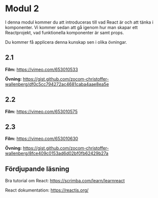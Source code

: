 # Modul 2

I denna modul kommer du att introduceras till vad React är och att tänka i komponenter. Vi kommer sedan att gå igenom hur man skapar ett Reactprojekt, vad funktionella komponenter är samt props.

Du kommer få applicera denna kunskap sen i olika övningar.

## 2.1

**Film:** https://vimeo.com/653010533

**Övning:** https://gist.github.com/zocom-christoffer-wallenberg/df0c5cc794272ac4681caba4aae8ea5e

## 2.2

**Film:** https://vimeo.com/653010575

## 2.3

**Film:** https://vimeo.com/653010630

**Övning:** https://gist.github.com/zocom-christoffer-wallenberg/8fce409c0153ad6d02bf0fb62429b27a

## Fördjupande läsning

Bra tutorial om React: https://scrimba.com/learn/learnreact

React dokumentation: https://reactjs.org/